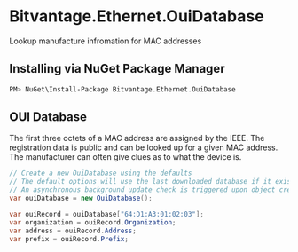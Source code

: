 # Bitvantage.Ethernet.OuiDatabase
Lookup manufacture infromation for MAC addresses

## Installing via NuGet Package Manager
```sh
PM> NuGet\Install-Package Bitvantage.Ethernet.OuiDatabase
```

## OUI Database
The first three octets of a MAC address are assigned by the IEEE. The registration data is public and can be looked up for a given MAC address. The manufacturer can often give clues as to what the device is. 
```csharp
// Create a new OuiDatabase using the defaults
// The default options will use the last downloaded database if it exists, and fallback to an internal database if it does not exist. 
// An asynchronous background update check is triggered upon object creation that will update the database every 30 days.
var ouiDatabase = new OuiDatabase();

var ouiRecord = ouiDatabase["64:D1:A3:01:02:03"];
var organization = ouiRecord.Organization;
var address = ouiRecord.Address;
var prefix = ouiRecord.Prefix;
```